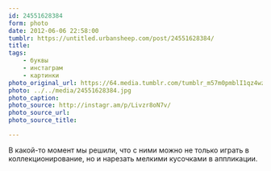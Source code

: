 ```yaml
---
id: 24551628384
form: photo
date: 2012-06-06 22:58:00
tumblr: https://untitled.urbansheep.com/post/24551628384/
title:
tags:
    - буквы
    - инстаграм
    - картинки
photo_original_url: https://64.media.tumblr.com/tumblr_m57m0pmblI1qz4wzio1_640.jpg
photo: ../../media/24551628384.jpg
photo_caption:
photo_source: http://instagr.am/p/Livzr8oN7v/
photo_source_url:
photo_source_title:

---
```


<p>В какой-то момент мы решили, что с ними можно не только играть в коллекционирование, но и нарезать мелкими кусочками в аппликации.</p>
